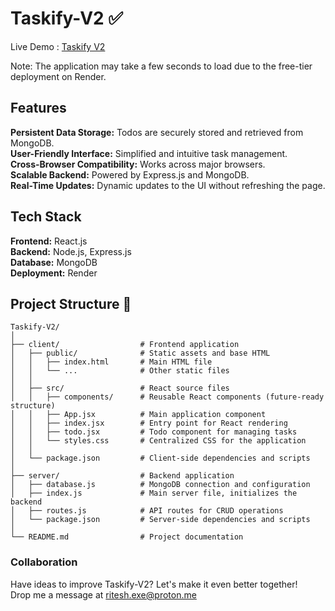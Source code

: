 # Taskify-V2 ✅

Live Demo : [Taskify V2](https://taskifyv2-final.onrender.com/)    

Note: The application may take a few seconds to load due to the free-tier deployment on Render.      

## Features
**Persistent Data Storage:** Todos are securely stored and retrieved from MongoDB.   
**User-Friendly Interface:** Simplified and intuitive task management.   
**Cross-Browser Compatibility:** Works across major browsers.   
**Scalable Backend:** Powered by Express.js and MongoDB.   
**Real-Time Updates:** Dynamic updates to the UI without refreshing the page.   

## Tech Stack   
**Frontend:** React.js   
**Backend:** Node.js, Express.js   
**Database:** MongoDB   
**Deployment:** Render  

## Project Structure 📁

```
Taskify-V2/
│
├── client/                  # Frontend application
│   ├── public/              # Static assets and base HTML
│   │   ├── index.html       # Main HTML file
│   │   └── ...              # Other static files
│   │
│   ├── src/                 # React source files
│   │   ├── components/      # Reusable React components (future-ready structure)
│   │   ├── App.jsx          # Main application component
│   │   ├── index.jsx        # Entry point for React rendering
│   │   ├── todo.jsx         # Todo component for managing tasks
│   │   └── styles.css       # Centralized CSS for the application
│   │
│   └── package.json         # Client-side dependencies and scripts
│
├── server/                  # Backend application
│   ├── database.js          # MongoDB connection and configuration
│   ├── index.js             # Main server file, initializes the backend
│   ├── routes.js            # API routes for CRUD operations
│   └── package.json         # Server-side dependencies and scripts
│
└── README.md                # Project documentation

```


### Collaboration   
Have ideas to improve Taskify-V2? Let's make it even better together!    
Drop me a message at ritesh.exe@proton.me
